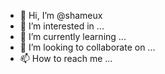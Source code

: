 - 👋 Hi, I’m @shameux
- 👀 I’m interested in ...
- 🌱 I’m currently learning ...
- 💞️ I’m looking to collaborate on ...
- 📫 How to reach me ...

<!---
shameux/shameux is a ✨ special ✨ repository because its `README.md` (this file) appears on your GitHub profile.
You can click the Preview link to take a look at your changes.
--->

